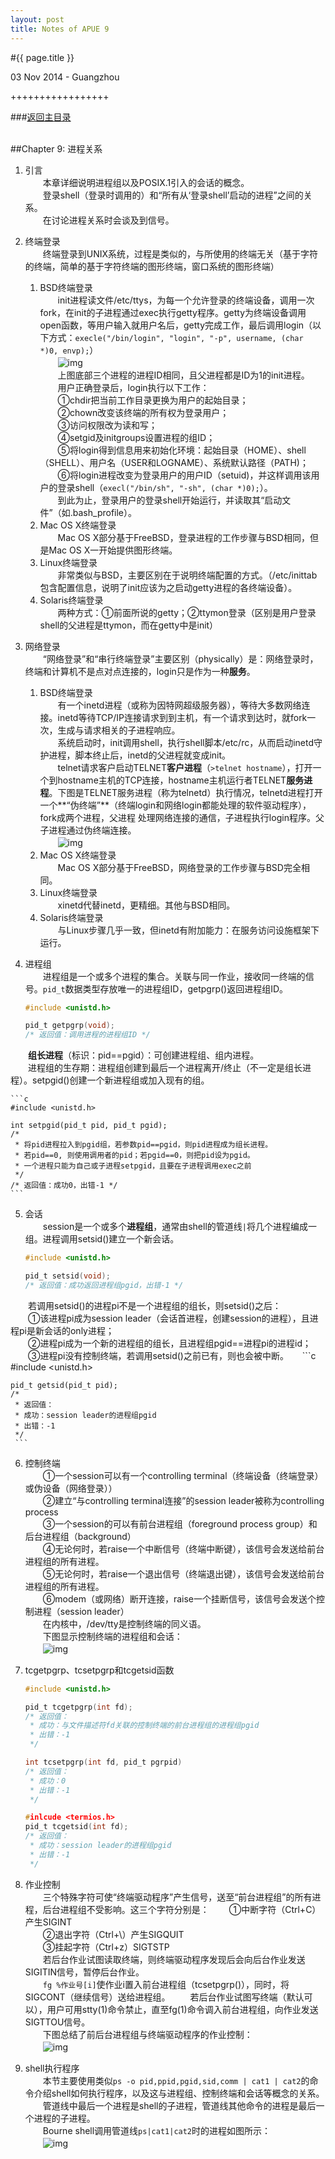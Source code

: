 ```yaml
---
layout: post
title: Notes of APUE 9
---
```


#{{ page.title }}  
<p class="meta">03 Nov 2014 - Guangzhou</p>   
+++++++++++++++++  

###[返回主目录][]  
<br>

##Chapter 9: 进程关系
1. 引言  
　　本章详细说明进程组以及POSIX.1引入的会话的概念。  
　　登录shell（登录时调用的）和“所有从‘登录shell’启动的进程”之间的关系。  
　　在讨论进程关系时会谈及到信号。  

2. 终端登录  
　　终端登录到UNIX系统，过程是类似的，与所使用的终端无关（基于字符的终端，简单的基于字符终端的图形终端，窗口系统的图形终端）  
    1. BSD终端登录  
　　init进程读文件/etc/ttys，为每一个允许登录的终端设备，调用一次fork，在init的子进程通过exec执行getty程序。getty为终端设备调用open函数，等用户输入就用户名后，getty完成工作，最后调用login（以下方式：`execle("/bin/login", "login", "-p", username, (char *)0, envp);`）  
　　![img][9.2]  
　　上图底部三个进程的进程ID相同，且父进程都是ID为1的init进程。  
　　用户正确登录后，login执行以下工作：  
　　①chdir把当前工作目录更换为用户的起始目录；  
　　②chown改变该终端的所有权为登录用户；  
　　③访问权限改为读和写；  
　　④setgid及initgroups设置进程的组ID；  
　　⑤将login得到信息用来初始化环境：起始目录（HOME）、shell（SHELL）、用户名（USER和LOGNAME）、系统默认路径（PATH)；  
　　⑥将login进程改变为登录用户的用户ID（setuid)，并这样调用该用户的登录shell（`execl("/bin/sh", "-sh", (char *)0);`）。  
　　到此为止，登录用户的登录shell开始运行，并读取其“启动文件”（如.bash_profile）。  
    2. Mac OS X终端登录  
　　Mac OS X部分基于FreeBSD，登录进程的工作步骤与BSD相同，但是Mac OS X一开始提供图形终端。  
    3. Linux终端登录  
　　非常类似与BSD，主要区别在于说明终端配置的方式。（/etc/inittab包含配置信息，说明了init应该为之启动getty进程的各终端设备）。  
    4. Solaris终端登录  
　　两种方式：①前面所说的getty；②ttymon登录（区别是用户登录shell的父进程是ttymon，而在getty中是init）  

3. 网络登录  
　　“网络登录”和“串行终端登录”主要区别（physically）是：网络登录时，终端和计算机不是点对点连接的，login只是作为一种**服务**。  
    1. BSD终端登录  
　　有一个inetd进程（或称为因特网超级服务器），等待大多数网络连接。inetd等待TCP/IP连接请求到到主机，有一个请求到达时，就fork一次，生成与请求相关的子进程响应。  
　　系统启动时，init调用shell，执行shell脚本/etc/rc，从而启动inetd守护进程，脚本终止后，inetd的父进程就变成init。  
　　telnet请求客户启动TELNET**客户进程**（`>telnet hostname`），打开一个到hostname主机的TCP连接，hostname主机运行者TELNET**服务进程**。下图是TELNET服务进程（称为telnetd）执行情况，telnetd进程打开一个**“伪终端”**（终端login和网络login都能处理的软件驱动程序），fork成两个进程，父进程 处理网络连接的通信，子进程执行login程序。父子进程通过伪终端连接。  
　　![img][9.3]  
    2. Mac OS X终端登录  
　　Mac OS X部分基于FreeBSD，网络登录的工作步骤与BSD完全相同。  
    3. Linux终端登录  
　　xinetd代替inetd，更精细。其他与BSD相同。  
    4. Solaris终端登录  
　　与Linux步骤几乎一致，但inetd有附加能力：在服务访问设施框架下运行。  

4. 进程组  
　　进程组是一个或多个进程的集合。关联与同一作业，接收同一终端的信号。`pid_t`数据类型存放唯一的进程组ID，getpgrp()返回进程组ID。  

    ```c
    #include <unistd.h>

    pid_t getpgrp(void);
    /* 返回值：调用进程的进程组ID */
    ```
　　**组长进程**（标识：pid==pgid）：可创建进程组、组内进程。  
　　进程组的生存期：进程组创建到最后一个进程离开/终止（不一定是组长进程）。setpgid()创建一个新进程组或加入现有的组。  

    ```c
    #include <unistd.h>

    int setpgid(pid_t pid, pid_t pgid);
    /* 
     * 将pid进程拉入到pgid组，若参数pid==pgid，则pid进程成为组长进程。
     * 若pid==0, 则使用调用者的pid；若pgid==0，则把pid设为pgid。 
     * 一个进程只能为自己或子进程setpgid，且要在子进程调用exec之前
     */
    /* 返回值：成功0，出错-1 */
    ```

5. 会话  
　　session是一个或多个**进程组**，通常由shell的管道线`|`将几个进程编成一组。进程调用setsid()建立一个新会话。  

    ```c
    #include <unistd.h>

    pid_t setsid(void);
    /* 返回值：成功返回进程组pgid，出错-1 */
    ```
　　若调用setsid()的进程pi不是一个进程组的组长，则setsid()之后：  
　　①该进程pi成为session leader（会话首进程，创建session的进程），且进程pi是新会话的only进程；  
　　②进程pi成为一个新的进程组的组长，且进程组pgid==进程pi的进程id；  
　　③进程pi没有控制终端，若调用setsid()之前已有，则也会被中断。
　
    ```c
    #include <unistd.h>

    pid_t getsid(pid_t pid);
    /* 
     * 返回值：
     * 成功：session leader的进程组pgid
     * 出错：-1
     */
     ```
 
6. 控制终端  
　　①一个session可以有一个controlling terminal（终端设备（终端登录）或伪设备（网络登录））  
　　②建立“与controlling terminal连接”的session leader被称为controlling process  
　　③一个session的可以有前台进程组（foreground process group）和后台进程组（background）  
　　④无论何时，若raise一个中断信号（终端中断键），该信号会发送给前台进程组的所有进程。  
　　⑤无论何时，若raise一个退出信号（终端退出键），该信号会发送给前台进程组的所有进程。  
　　⑥modem（或网络）断开连接，raise一个挂断信号，该信号会发送个控制进程（session leader）  
　　在内核中，/dev/tty是控制终端的同义语。  
　　下图显示控制终端的进程组和会话：  
　　![img][9.6]  

7. tcgetpgrp、tcsetpgrp和tcgetsid函数  
    
    ```c
    #include <unistd.h>

    pid_t tcgetpgrp(int fd);
    /* 返回值：
     * 成功：与文件描述符fd关联的控制终端的前台进程组的进程组pgid
     * 出错：-1
     */
    
    int tcsetpgrp(int fd, pid_t pgrpid)
    /* 返回值：
     * 成功：0
     * 出错：-1
     */

    #inlcude <termios.h>
    pid_t tcgetsid(int fd);
    /* 返回值：
     * 成功：session leader的进程组pgid
     * 出错：-1
     */
    ```

8. 作业控制  
　　三个特殊字符可使“终端驱动程序”产生信号，送至“前台进程组”的所有进程，后台进程组不受影响。这三个字符分别是：
　　①中断字符（Ctrl+C）产生SIGINT  
　　②退出字符（Ctrl+\）产生SIGQUIT  
　　③挂起字符（Ctrl+z）SIGTSTP  
　　若后台作业试图读取终端，则终端驱动程序发现后会向后台作业发送SIGITIN信号，暂停后台作业。  
　　`fg %作业号[i]`使作业i置入前台进程组（tcsetpgrp()），同时，将SIGCONT（继续信号）送给进程组。
　　若后台作业试图写终端（默认可以），用户可用stty(1)命令禁止，直至fg(1)命令调入前台进程组，向作业发送SIGTTOU信号。  
　　下图总结了前后台进程组与终端驱动程序的作业控制：  
　　![img][9.8]  

9. shell执行程序  
　　本节主要使用类似`ps -o pid,ppid,pgid,sid,comm | cat1 | cat2`的命令介绍shell如何执行程序，以及这与进程组、控制终端和会话等概念的关系。  
　　管道线中最后一个进程是shell的子进程，管道线其他命令的进程是最后一个进程的子进程。  
　　Bourne shell调用管道线`ps|cat1|cat2`时的进程如图所示：  
　　![img][9.9]  



<br>  

[返回主目录]: /2014/09/22/notes-of-apue.html
[9.2]: /images/apue/9.2.png "init for terminal login"
[9.3]: /images/apue/9.3.png "telnetd"
[9.6]: /images/apue/9.6.png "controlling terminal"
[9.8]: /images/apue/9.8.png "job control"
[9.9]: /images/apue/9.9.png "shell pipe"
